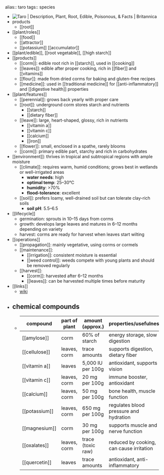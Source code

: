 alias:: taro
tags:: species

- ![Taro | Description, Plant, Root, Edible, Poisonous, & Facts | Britannica](https://peach-geographical-bat-397.mypinata.cloud/ipfs/QmX2EgRoVrKzidXrrJprTmk6i1qqvwVxXJhMBnC95JU9ut)
- products
	- [[root]]
- [[plant/roles]]
	- [[food]]
	- [[attractor]]
	- [[potassium]] [[accumulator]]
- [[plant/edible]], [[root vegetable]], [[high starch]]
- [[products]]
	- [[corm]]: edible root rich in [[starch]], used in [[cooking]]
	- [[leaves]]: edible after proper cooking, rich in [[fiber]] and [[vitamins]]
	- [[flour]]: made from dried corms for baking and gluten-free recipes
	- [[medicine]]: used in [[traditional medicine]] for [[anti-inflammatory]] and [[digestive health]] properties
- [[plant/features]]
	- [[perennial]]: grows back yearly with proper care
	- [[root]]: underground corm stores starch and nutrients
		- [[starch]]
		- [[dietary fiber]]
	- [[leave]]: large, heart-shaped, glossy, rich in nutrients
		- [[vitamin a]]
		- [[vitamin c]]
		- [[calcium]]
		- [[iron]]
	- [[flower]]: small, enclosed in a spathe, rarely blooms
	- [[corm]]: primary edible part, starchy and rich in carbohydrates
- [[environment]]: thrives in tropical and subtropical regions with ample moisture
	- [[climate]]: requires warm, humid conditions; grows best in wetlands or well-irrigated areas
		- **water needs**: high
		- **optimal temp**: 25–30°C
		- **humidity**: >70%
		- **flood-tolerance**: excellent
	- [[soil]]: prefers loamy, well-drained soil but can tolerate clay-rich soils
		- **soil pH**: 5.5–6.5
- [[lifecycle]]
	- germination: sprouts in 10–15 days from corms
	- growth: develops large leaves and matures in 6–12 months depending on variety
	- harvest: corms are ready for harvest when leaves start wilting
- [[operations]]
	- [[propagation]]: mainly vegetative, using corms or cormels
	- [[maintenance]]:
		- [[irrigation]]: consistent moisture is essential
		- [[weed control]]: weeds compete with young plants and should be removed regularly
	- [[harvest]]:
		- [[corm]]: harvested after 6–12 months
		- [[leaves]]: can be harvested multiple times before maturity
- [[links]]
	- [wiki](https://en.wikipedia.org/wiki/Colocasia_esculenta)
- ## **chemical compounds**
	- | **compound**        | **part of plant** | **amount (approx.)** | **properties/usefulness**              |  
	  |---------------------|-------------------|-----------------------|-----------------------------------------|  
	  | [[amylose]]             | corm             | 60% of starch         | energy storage, slow digestion          |  
	  | [[cellulose]]           | leaves, corm     | trace amounts         | supports digestion, dietary fiber       |  
	  | [[vitamin a]]           | leaves           | 5,000 IU per 100g     | antioxidant, supports vision            |  
	  | [[vitamin c]]           | leaves, corm     | 20 mg per 100g        | immune booster, antioxidant             |  
	  | [[calcium]]             | leaves, corm     | 50 mg per 100g        | bone health, muscle function            |  
	  | [[potassium]]           | leaves, corm     | 650 mg per 100g       | regulates blood pressure and hydration  |  
	  | [[magnesium]]           | corm             | 30 mg per 100g        | supports muscle and nerve function      |  
	  | [[oxalates]]            | leaves, corm     | trace (toxic raw)     | reduced by cooking, can cause irritation |  
	  | [[quercetin]]           | leaves           | trace amounts         | antioxidant, anti-inflammatory          |